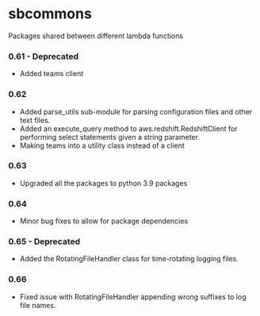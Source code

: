# sbcommons

Packages shared between different lambda functions

### 0.61 - Deprecated
- Added teams client

### 0.62

- Added parse_utils sub-module for parsing configuration files and other text files.
- Added an execute_query method to aws.redshift.RedshiftClient for performing select statements given a string parameter.
- Making teams into a utility class instead of a client

### 0.63
- Upgraded all the packages to python 3.9 packages

### 0.64
- Minor bug fixes to allow for package dependencies

### 0.65 - Deprecated
- Added the RotatingFileHandler class for time-rotating logging files.

### 0.66
- Fixed issue with RotatingFileHandler appending wrong suffixes to log file names.